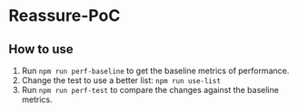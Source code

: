 # Reassure-PoC

## How to use

1. Run `npm run perf-baseline` to get the baseline metrics of performance.
1. Change the test to use a better list: `npm run use-list`
1. Run `npm run perf-test` to compare the changes against the baseline metrics.
